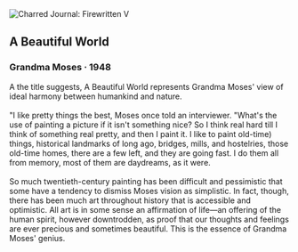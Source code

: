 <div class="artwork-of-the-day">
  <div class="container">
    <div class="img-wrapper">
      <img
        src="https://uploads7.wikiart.org/images/grandma-moses/a-beautiful-world-1948.jpg!Large.jpg"
        alt="Charred Journal: Firewritten V" />
    </div>
    <div class="artwork-detail">
      <div class="artwork-origin"> 
        <h2 class="artwork-name">A Beautiful World</h2>
        <h3 class="artist">
          Grandma Moses
                    ·  1948
        </h3>
      </div>
      <p class="description">
        <span class="artwork-description-text ng-binding" ng-bind-html="viewModel.ArtworkOfTheDay.Description | unsafe">A the title suggests, A Beautiful World represents Grandma Moses' view of ideal harmony between humankind and nature.
<br>
<br>"I like pretty things the best, Moses once told an interviewer. "What's the use of painting a picture if it isn't something nice? So I think real hard till I think of something real pretty, and then I paint it. I like to paint old-time) things, historical landmarks of long ago, bridges, mills, and hostelries, those old-time homes, there are a few left, and they are going fast. I do them all from memory, most of them are daydreams, as it were.
<br>
<br>So much twentieth-century painting has been difficult and pessimistic that some have a tendency to dismiss Moses vision as simplistic. In fact, though, there has been much art throughout history that is accessible and optimistic. All art is in some sense an affirmation of life—an offering of the human spirit, however downtrodden, as proof that our thoughts and feelings are ever precious and sometimes beautiful. This is the essence of Grandma Moses' genius.</span>
                        <div class="text-shadow-container" ng-show="showShadow" style=""></div>
      </p>
    </div>
  </div>

</div>
